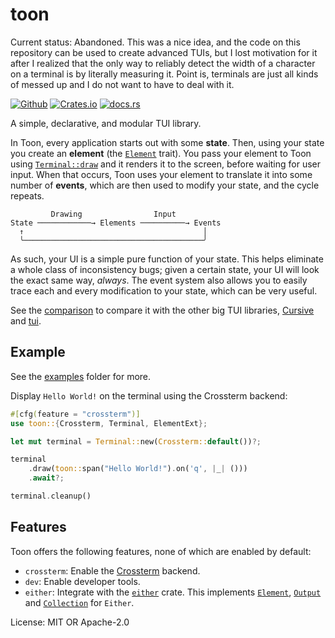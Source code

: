 # toon

Current status: Abandoned.
This was a nice idea, and the code on this repository can be used to create advanced TUIs,
but I lost motivation for it after I realized that
the only way to reliably detect the width of a character on a terminal
is by literally measuring it.
Point is,
terminals are just all kinds of messed up
and I do not want to have to deal with it.

[![Github](https://img.shields.io/badge/repository-github-24292e)](https://github.com/SabrinaJewson/toon.rs)
[![Crates.io](https://img.shields.io/crates/v/toon)](https://crates.io/crates/toon)
[![docs.rs](https://docs.rs/toon/badge.svg)](https://docs.rs/toon)

A simple, declarative, and modular TUI library.

In Toon, every application starts out with some **state**. Then, using your state you create an
**element** (the [`Element`](https://docs.rs/toon/0.1/toon/trait.Element.html) trait). You pass
your element to Toon using
[`Terminal::draw`](https://docs.rs/toon/0.1/toon/struct.Terminal.html#method.draw) and it
renders it to the screen, before waiting for user input. When that occurs, Toon uses your
element to translate it into some number of **events**, which are then used to modify your
state, and the cycle repeats.

```
         Drawing                Input
State ────────────→ Elements ──────────→ Events
  ↑                                        │
  ╰────────────────────────────────────────╯
```

As such, your UI is a simple pure function of your state. This helps eliminate a whole class of
inconsistency bugs; given a certain state, your UI will look the exact same way, _always_. The
event system also allows you to easily trace each and every modification to your state, which
can be very useful.

See the [comparison](https://github.com/SabrinaJewson/toon.rs/blob/master/COMPARISON.md) to compare it
with the other big TUI libraries, [Cursive](https://github.com/gyscos/cursive) and
[tui](https://github.com/fdehau/tui-rs).

## Example

See the [examples](https://github.com/SabrinaJewson/toon.rs/tree/master/examples) folder for more.

Display `Hello World!` on the terminal using the Crossterm backend:
```rust
#[cfg(feature = "crossterm")]
use toon::{Crossterm, Terminal, ElementExt};

let mut terminal = Terminal::new(Crossterm::default())?;

terminal
    .draw(toon::span("Hello World!").on('q', |_| ()))
    .await?;

terminal.cleanup()
```

## Features

Toon offers the following features, none of which are enabled by default:
- `crossterm`: Enable the
[Crossterm](https://docs.rs/toon/0.1/toon/backend/struct.Crossterm.html) backend.
- `dev`: Enable developer tools.
- `either`: Integrate with the [`either`](https://crates.io/crates/either) crate. This
implements [`Element`](https://docs.rs/toon/0.1/toon/trait.Element.html),
[`Output`](https://docs.rs/toon/0.1/toon/output/trait.Output.html) and
[`Collection`](https://docs.rs/toon/0.1/toon/elements/containers/trait.Collection.html) for
`Either`.

License: MIT OR Apache-2.0
